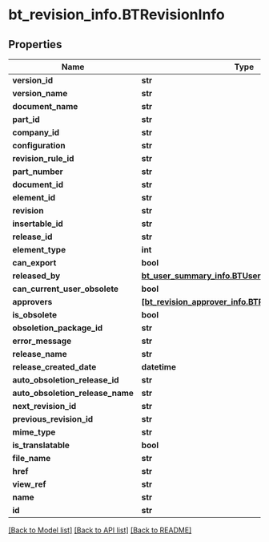 # bt_revision_info.BTRevisionInfo

## Properties
Name | Type | Description | Notes
------------ | ------------- | ------------- | -------------
**version_id** | **str** |  | [optional] 
**version_name** | **str** |  | [optional] 
**document_name** | **str** |  | [optional] 
**part_id** | **str** |  | [optional] 
**company_id** | **str** |  | [optional] 
**configuration** | **str** |  | [optional] 
**revision_rule_id** | **str** |  | [optional] 
**part_number** | **str** |  | [optional] 
**document_id** | **str** |  | [optional] 
**element_id** | **str** |  | [optional] 
**revision** | **str** |  | [optional] 
**insertable_id** | **str** |  | [optional] 
**release_id** | **str** |  | [optional] 
**element_type** | **int** |  | [optional] 
**can_export** | **bool** |  | [optional] 
**released_by** | [**bt_user_summary_info.BTUserSummaryInfo**](BTUserSummaryInfo.md) |  | [optional] 
**can_current_user_obsolete** | **bool** |  | [optional] 
**approvers** | [**[bt_revision_approver_info.BTRevisionApproverInfo]**](BTRevisionApproverInfo.md) |  | [optional] 
**is_obsolete** | **bool** |  | [optional] 
**obsoletion_package_id** | **str** |  | [optional] 
**error_message** | **str** |  | [optional] 
**release_name** | **str** |  | [optional] 
**release_created_date** | **datetime** |  | [optional] 
**auto_obsoletion_release_id** | **str** |  | [optional] 
**auto_obsoletion_release_name** | **str** |  | [optional] 
**next_revision_id** | **str** |  | [optional] 
**previous_revision_id** | **str** |  | [optional] 
**mime_type** | **str** |  | [optional] 
**is_translatable** | **bool** |  | [optional] 
**file_name** | **str** |  | [optional] 
**href** | **str** |  | [optional] 
**view_ref** | **str** |  | [optional] 
**name** | **str** |  | [optional] 
**id** | **str** |  | [optional] 

[[Back to Model list]](../README.md#documentation-for-models) [[Back to API list]](../README.md#documentation-for-api-endpoints) [[Back to README]](../README.md)


